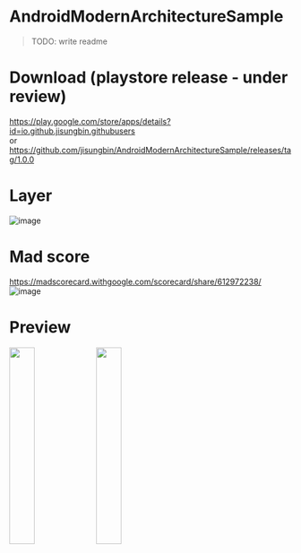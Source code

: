# AndroidModernArchitectureSample
> TODO: write readme

# Download (playstore release - under review)
https://play.google.com/store/apps/details?id=io.github.jisungbin.githubusers <br/>
or <br/>
https://github.com/jisungbin/AndroidModernArchitectureSample/releases/tag/1.0.0

# Layer
![image](https://user-images.githubusercontent.com/40740128/136686589-8815d1af-75f3-43c3-a75b-668b39511b5a.png)

# Mad score
https://madscorecard.withgoogle.com/scorecard/share/612972238/ 
![image](https://user-images.githubusercontent.com/40740128/136686854-c36f819f-8556-41ca-91a1-632209209578.png)

# Preview
<div>
<img src="https://user-images.githubusercontent.com/40740128/136687125-d20e861e-3711-4d99-ab06-87a8e025cf47.png" width="30%"/>
<img src="https://user-images.githubusercontent.com/40740128/136687129-c37fe5df-e0a8-45ff-8071-e218d6d73a3e.png" width="30%"/>
</div>
